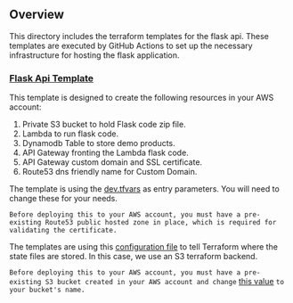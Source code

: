 ## Overview

This directory includes the terraform templates for the flask api. These templates are executed by GitHub Actions to set up the necessary infrastructure for hosting the flask application.

### [Flask Api Template](https://github.com/cristianstoichin/flask_terraform_github_actions/tree/main/infrastructure)

This template is designed to create the following resources in your AWS account:

1. Private S3 bucket to hold Flask code zip file.
2. Lambda to run flask code.
3. Dynamodb Table to store demo products.
4. API Gateway fronting the Lambda flask code.
5. API Gateway custom domain and SSL certificate.
6. Route53 dns friendly name for Custom Domain.

The template is using the [dev.tfvars](https://github.com/cristianstoichin/flask_terraform_github_actions/blob/main/infrastructure/variables/dev.tfvars) as entry parameters. You will need to change these for your needs. 

`Before deploying this to your AWS account, you must have a pre-existing Route53 public hosted zone in place, which is required for validating the certificate.`

The templates are using this [configuration file](https://github.com/cristianstoichin/react-ci-cd-terraform/blob/main/infrastructure/terraform/2.spa/config/backend-dev.hcl) to tell Terraform where the state files are stored. In this case, we use an S3 terraform backend. 

`Before deploying this to your AWS account, you must have a pre-existing S3 bucket created in your AWS account and change` [this value](https://github.com/cristianstoichin/flask_terraform_github_actions/blob/main/infrastructure/config/backend-dev.hcl#L1) `to your bucket's name.`
